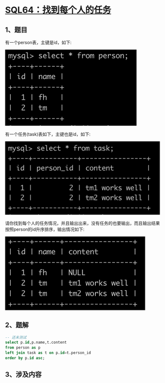 # [SQL64：找到每个人的任务]()


## 1、题目

有一个person表，主键是id，如下:

![SQL64-1](./image/SQL64-1.png)

有一个任务(task)表如下，主键也是id，如下:

![SQL64-2](./image/SQL64-2.png)

请你找到每个人的任务情况，并且输出出来，没有任务的也要输出，而且输出结果按照person的id升序排序，输出情况如下:

![SQL64-3](./image/SQL64-3.png)

## 2、题解


```sql
-- 还未测试
select p.id,p.name,t.content 
from person as p 
left join task as t on p.id=t.person_id 
order by p.id asc;
```

## 3、涉及内容